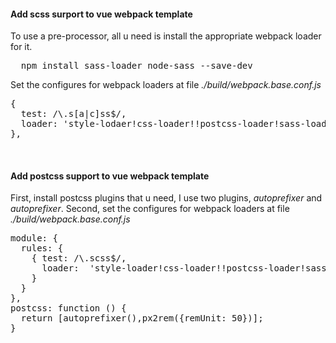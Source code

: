 <h4>Add scss surport to vue webpack template</h4>
To use a pre-processor, all u need is install the appropriate webpack loader for it.
<pre>
  npm install sass-loader node-sass --save-dev
</pre>
Set the configures for webpack loaders at file <i>./build/webpack.base.conf.js</i>
<pre>
{
  test: /\.s[a|c]ss$/,
  loader: 'style-lodaer!css-loader!!postcss-loader!sass-loader',
},
</pre>
<br>
<h4>Add postcss support to vue webpack template</h4>
First, install postcss plugins that u need, I use two plugins, <i>autoprefixer</i> and <i>autoprefixer</i>.
Second, set the configures for webpack loaders at file  <i>./build/webpack.base.conf.js</i>
<pre>
module: {
  rules: {
    { test: /\.scss$/, 
      loader:  'style-loader!css-loader!!postcss-loader!sass-loader'
    }
  }
},
postcss: function () {
  return [autoprefixer(),px2rem({remUnit: 50})];
}
</pre>
